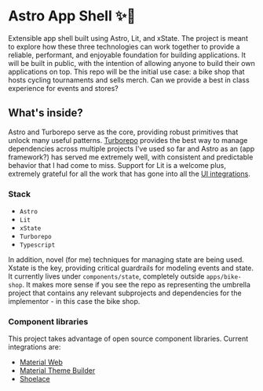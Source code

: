 # Astro App Shell ✨🐚

Extensible app shell built using Astro, Lit, and xState. The project is meant to explore how these three technologies can work together to provide a reliable, performant, and enjoyable foundation for building applications. It will be built in public, with the intention of allowing anyone to build their own applications on top. This repo will be the initial use case: a bike shop that hosts cycling tournaments and sells merch. Can we provide a best in class experience for events and stores?

## What's inside?

Astro and Turborepo serve as the core, providing robust primitives that unlock many useful patterns. [Turborepo](https://turbo.build/repo) provides the best way to manage dependencies across multiple projects I've used so far and Astro as an (app framework?) has served me extremely well, with consistent and predictable behavior that I had come to miss. Support for Lit is a welcome plus, extremely grateful for all the work that has gone into all the [UI integrations](https://docs.astro.build/en/guides/integrations-guide/).

### Stack

- `Astro`
- `Lit`
- `xState`
- `Turborepo`
- `Typescript`

In addition, novel (for me) techniques for managing state are being used. Xstate is the key, providing critical guardrails for modeling events and state. It currently lives under `components/state`, completely outside `apps/bike-shop`. It makes more sense if you see the repo as representing the umbrella project that contains any relevant subprojects and dependencies for the implementor - in this case the bike shop.

### Component libraries

This project takes advantage of open source component libraries. Current integrations are:

- [Material Web](https://github.com/material-components/material-web)
- [Material Theme Builder](https://m3.material.io/theme-builder#/custom)
- [Shoelace](https://shoelace.style/)
